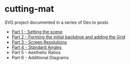 # cutting-mat
SVG project documented in a series of Dev.to posts

* [Part 1 - Setting the scene](https://dev.to/tracygjg/geeking-out-on-svg-graphics-part-one-512g)
* [Part 2 - Forming the initial backdrop and adding the Grid](https://dev.to/tracygjg/geeking-out-on-svg-graphics-part-two-4aih)
* [Part 3 - Screen Resolutions](https://dev.to/tracygjg/geeking-out-on-svg-graphics-part-three-3adg)
* [Part 4 - Standard Angles](https://dev.to/tracygjg/geeking-out-on-svg-graphics-part-four-53gh)
* Part 5 - Aesthetic Ratios
* Part 6 - Additional Diagrams

